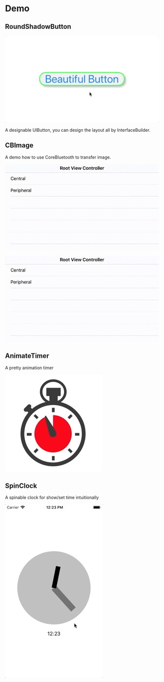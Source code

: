 # Demo

## RoundShadowButton

![RoundShadowButton](Resource/RoundShadowButton.gif)

A designable UIButton, you can design the layout all by InterfaceBuilder.

## CBImage

A demo how to use CoreBluetooth to transfer image.

![CBPeripheral](Resource/CBPeripheral.gif)

![CBCentral](Resource/CBCentral.gif)

## AnimateTimer

A pretty animation timer

![AnimationTimer](Resource/AnimateTimer.gif)

## SpinClock

A spinable clock for show/set time intuitionally

![SpinClock](Resource/SpinClock.gif)